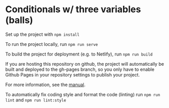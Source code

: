 # Conditionals w/ three variables (balls)

Set up the project with `npm install`

To run the project locally, run `npm run serve`

To build the project for deployment (e.g. to Netlify), run `npm run build`

If you are hosting this repository on github, the project will automatically be built and deployed to the gh-pages branch, so you only have to enable Github Pages in your repository settings to publish your project.

For more information, see the [manual](https://magpie-manual.netlify.app/).

To automatically fix coding style and format the code (linting) run `npm run lint` and `npm run lint:style`


